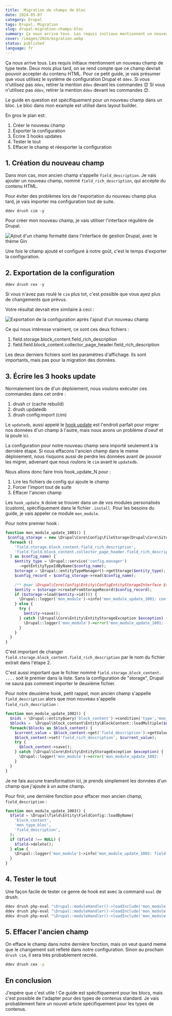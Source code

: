 ```yaml
---
title:  Migration de champs de bloc
date: 2024-05-07
category: Drupal
tags: Drupal, Migration
slug: drupal-migration-champs-bloc
summary: Ça nous arrive tous. Les requis initiaux mentionnent un nouveau champ de type texte. Deux mois plus tard, on se rend compte que ce champ devrait pouvoir accepter du contenu HTML. Voici un petit guide pour créer ce nouveau champ, migrer les données dans le nouveau champ et effacer l'ancien.
cover: /images/2024/migration.webp
status: published
language: fr
---
```


Ça nous arrive tous. Les requis initiaux mentionnent un nouveau champ de type texte. Deux mois plus tard, on se rend compte que ce champ devrait pouvoir accepter du contenu HTML.
Pour ce petit guide, je vais présumer que vous utilisez le système de configuration Drupal et `ddev`.
Si vous n'utilisez pas `ddev`, retirer la mention `ddev` devant les commandes 😊 Si vous n'utilisez pas `ddev`, retirer la mention `ddev` devant les commandes 😊.

Le guide en question est spécifiquement pour un nouveau champ dans un bloc. Le bloc dans mon example est utilisé dans 
layout builder.

En gros le plan est:

1. Créer le nouveau champ
1. Exporter la configuration
1. Écrire 3 hooks updates
1. Tester le tout
1. Effacer le champ et réexporter la configuration

## 1. Création du nouveau champ

Dans mon cas, mon ancien champ s'appelle `field_description`. Je vais ajouter un nouveau champ, nommé `field_rich_description`, qui accepte du contenu HTML.

Pour éviter des problèmes lors de l'exportation du nouveau champ plus tard, je vais importer ma configuration tout de suite.

```
ddev drush cim -y
```

Pour créer mon nouveau champ, je vais utiliser l'interface régulière de Drupal.

![Ajout d'un champ formatté dans l'interface de gestion Drupal, avec le thème Gin](/images/2024/migration/ajout-champ.png)

Une fois le champ ajouté et configuré à notre goût, c'est le temps d'exporter la configuration.

## 2. Exportation de la configuration

```
ddev drush cex -y
```

Si vous n'avez pas roulé le `cim` plus tot, c'est possible que vous ayez plus de changements que prévus.

Votre résultat devrait etre similaire à ceci :

![Exportation de la configuration après l'ajout d'un nouveau champ](/images/2024/migration/export.png)

Ce qui nous intéresse vraiment, ce sont ces deux fichiers :

1. field.storage.block_content.field_rich_description
2. field.field.block_content.collector_page_header.field_rich_description

Les deux derniers fichiers sont les paramètres d'affichage. Ils sont importants, mais pas pour la migration des données.

## 3. Écrire les 3 hooks update

Normalement lors de d'un déploiement, nous voulons exécuter ces commandes dans cet ordre :

1. drush cr (cache rebuild)
2. drush updatedb
3. drush config:import (cim)


Le `updatedb`, aussi appelé le [hook update](https://www.drupal.org/docs/drupal-apis/update-api/introduction-to-update-api-for-drupal-8) est l'endroit parfait
pour migrer nos données d'un champ à l'autre, mais nous avons un problème d'oeuf et la poule ici.

La configuration pour notre nouveau champ sera importé seulement à la dernière étape. Si nous effacons l'ancien champ
 dans le meme déploiement, nous risquons aussi de perdre les données avant de pouvoir les migrer, advenant que nous roulons le `cim` avant le `updatedb`.

Nous allons donc faire trois hook_update_N pour :

1. Lire les fichiers de config qui ajoute le champ
2. Forcer l'import tout de suite
3. Effacer l'ancien champ

Les `hook_update_N` doive se trouver dans un de vos modules personalisés (custom), spécifiquement dans le fichier `.install`.
Pour les besoins du guide, je vais appeler ce module `mon_module`.

Pour notre premier hook :

```php
function mon_module_update_1001() {
 $config_storage = new \Drupal\Core\Config\FileStorage(Drupal\Core\Site\Settings::get('config_sync_directory'));
  foreach ([
    'field.storage.block_content.field_rich_description',
    'field.field.block_content.collector_page_header.field_rich_description',
  ] as $config_name) {
    $entity_type = \Drupal::service('config.manager')
      ->getEntityTypeIdByName($config_name);
    $storage = \Drupal::entityTypeManager()->getStorage($entity_type);
    $config_record = $config_storage->read($config_name);

    /** @var \Drupal\Core\Config\Entity\ConfigEntityStorageInterface $storage */
    $entity = $storage->createFromStorageRecord($config_record);
    if ($storage->load($entity->id())) {
      \Drupal::logger('mon_module')->info('mon_module_update_1001: config already imported, ignoring.');
    } else {
      try {
        $entity->save();
      } catch (\Drupal\Core\Entity\EntityStorageException $exception) {
        \Drupal::logger('mon_module')->error('mon_module_update_1001: ' . $exception->getMessage());
      }
    }
  }
}
```

C'est important de changer `field.storage.block_content.field_rich_description` par le nom du fichier extrait dans l'étape 2.

C'est aussi important que le fichier nommé `field.storage.block_content. ....` soit le premier dans la liste. 
Sans la configuration de "storage", Drupal ne saura pas comment importer le deuxième fichier.

Pour notre deuxième hook, petit rappel, mon ancien champ s'appelle `field_description` alors que mon nouveau s'appelle `field_rich_description` :

```php
function mon_module_update_1002() {
  $nids = \Drupal::entityQuery('block_content')->condition('type','mon_type_bloc')->accessCheck(FALSE)->execute();
  $blocks =  \Drupal\block_content\Entity\BlockContent::loadMultiple($nids);
  foreach($blocks as $block_content) {
    $current_value = $block_content->get('field_description')->getValue();
    $block_content->set('field_rich_description', $current_value);
    try {
      $block_content->save();
    } catch (\Drupal\Core\Entity\EntityStorageException $exception) {
      \Drupal::logger('mon_module')->error('mon_module_update_1002: ' . $exception->getMessage());
    }
  }
}
```

Je ne fais aucune transformation ici, je prends simplement les données d'un champ que j'ajoute à un autre champ.

Pour finir, une dernière fonction pour effacer mon ancien champ, `field_description` :

```php
function mon_module_update_1003() {
  $field = \Drupal\field\Entity\FieldConfig::loadByName(
    'block_content',
    'mon_type_bloc',
    'field_description',
  );
  if ($field !== NULL) {
    $field->delete();
  } else {
    \Drupal::logger('mon_module')->info('mon_module_update_1003: field already deleted.');
  }
}
```

## 4. Tester le tout

Une façon facile de tester ce genre de hook est avec la command `eval` de drush.

```bash
ddev drush php-eval "\Drupal::moduleHandler()->loadInclude('mon_module', 'install'); mon_module_update_1001();" -vv
ddev drush php-eval "\Drupal::moduleHandler()->loadInclude('mon_module', 'install'); mon_module_update_1002();" -vv
ddev drush php-eval "\Drupal::moduleHandler()->loadInclude('mon_module', 'install'); mon_module_update_1003();" -vv
```

## 5. Effacer l'ancien champ

On efface le champ dans notre dernière fonction, mais on veut quand meme que le changement soit refleté dans notre configuration.
Sinon au prochain `drush cim`, il sera très probablement recréé.

```bash
ddev drush cex -y
```

## En conclusion

J'espère que c'est utile ! Ce guide est spécifiquement pour les blocs, mais c'est possible de l'adapter pour des types de contenus standard.
Je vais probablement faire un nouvel article spécifiquement pour les types de contenus.

